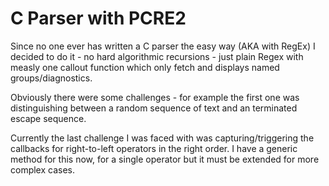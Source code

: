 ﻿# C Parser with PCRE2

Since no one ever has written a C parser the easy way (AKA with RegEx) I decided to do it - no hard algorithmic recursions - just plain Regex with measly one callout function which only fetch and displays named groups/diagnostics.

Obviously there were some challenges - for example the first one was distinguishing between a random sequence of text and an terminated escape sequence.

Currently the last challenge I was faced with was capturing/triggering the callbacks for right-to-left operators in the right order. I have a generic method for this now, for a single operator but it must be extended for more complex cases.